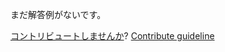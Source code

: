 
まだ解答例がないです。

[コントリビュートしませんか](https://github.com/BFEdev/BFE.dev-solutions/blob/main/problem/create-a-fake-timer-setinterval_ja.md)?  [Contribute guideline](https://github.com/BFEdev/BFE.dev-solutions#how-to-contribute)
